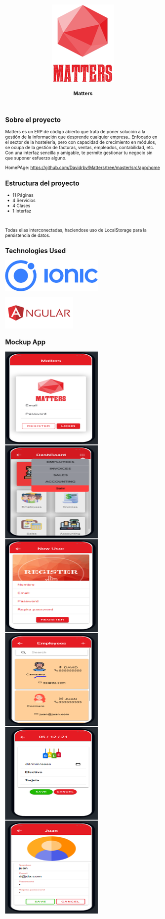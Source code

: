 <!-- LOGO PROYECTO -->
<br />
<p align="center">

  <img src="media/matters.png" alt="Logo" width="200" height="250">

  <h3 align="center">Matters</h3>
  
</p>

<br>

## Sobre el proyecto
Matters es un ERP de código abierto que trata de poner solución a la gestión de la
información que desprende cualquier empresa..
Enfocado en el sector de la hostelería, pero con capacidad de crecimiento en módulos,
se ocupa de la gestión de facturas, ventas, empleados, contabilidad, etc.
Con una interfaz sencilla y amigable, te permite gestionar tu negocio sin que suponer
esfuerzo alguno.

HomePAge: https://github.com/Davidrbv/Matters/tree/master/src/app/home

## Estructura del proyecto
<ul>
  <li>11 Páginas</li>
  <li>4 Servicios</li>
  <li>4 Clases</li>
  <li>1 Interfaz</li>
</ul>

<br>

Todas ellas interconectadas, haciendose uso de LocalStorage para la
persistencia de datos.

## Technologies Used
<a href="https://github.com/ionic-team/ionic-framework">
    <img src="media/ionic.png" alt="Logo" width="300" height="100">
</a>

<br>
<br>

<a href="https://github.com/angular/angular">
    <img src="media/logoAngular.png" alt="Logo" width="220" height="100">
</a>

## Mockup App
<img src="media/home.png" alt="Logo" width="300" height="300">
<img src="media/popover.png" alt="Logo" width="300" height="300">
<img src="media/registroMock.png" alt="Logo" width="300" height="300">
<img src="media/empleadosMock.png" alt="Logo" width="300" height="300">
<img src="media/registroVentas.png" alt="Logo" width="300" height="300">
<img src="media/ajustesUsuario.png" alt="Logo" width="300" height="300">

